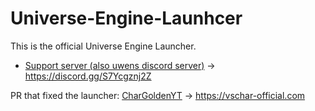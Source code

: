 # Universe-Engine-Launhcer

This is the official Universe Engine Launcher.
* [Support server (also uwens discord server)](discord.gg/S7Ycgznj2Z) -> https://discord.gg/S7Ycgznj2Z

PR that fixed the launcher: [CharGoldenYT](https://vschar-official.com) -> https://vschar-official.com